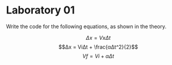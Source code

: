 # Laboratory 01

Write the code for the following equations, as shown in the theory.

$$Δx = V x Δt$$
$$Δx = ViΔt + \frac{αΔt^2}{2}$$
$$Vf = Vi + αΔt$$
